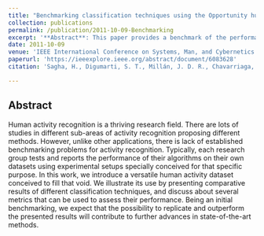 ```yaml
---
title: "Benchmarking classification techniques using the Opportunity human activity dataset"
collection: publications
permalink: /publication/2011-10-09-Benchmarking
excerpt: '**Abstract**: This paper provides a benchmark of the performance various machine learning techniques on classifying human activity.'
date: 2011-10-09
venue: 'IEEE International Conference on Systems, Man, and Cybernetics (SMC)'
paperurl: 'https://ieeexplore.ieee.org/abstract/document/6083628'
citation: 'Sagha, H., Digumarti, S. T., Millán, J. D. R., Chavarriaga, R., Calatroni, A., Roggen, D., & Tröster, G. (2011). &quot;Benchmarking classification techniques using the Opportunity human activity dataset.&quot; <i>IEEE International Conference on Systems, Man, and Cybernetics (SMC)</i>, pp. 36-40.'

---
```

## Abstract
Human activity recognition is a thriving research field. There are lots of studies in different sub-areas of activity recognition proposing different methods. However, unlike other applications, there is lack of established benchmarking problems for activity recognition. Typically, each research group tests and reports the performance of their algorithms on their own datasets using experimental setups specially conceived for that specific purpose. In this work, we introduce a versatile human activity dataset conceived to fill that void. We illustrate its use by presenting comparative results of different classification techniques, and discuss about several metrics that can be used to assess their performance. Being an initial benchmarking, we expect that the possibility to replicate and outperform the presented results will contribute to further advances in state-of-the-art methods.